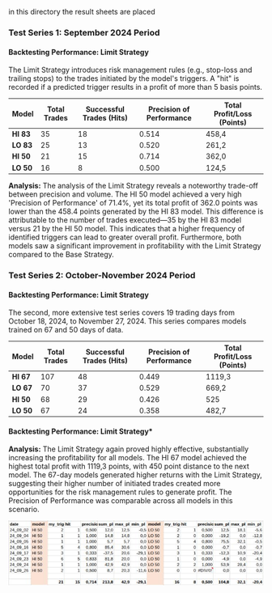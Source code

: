 in this directory the result sheets are placed

### **Test Series 1: September 2024 Period**
#### **Backtesting Performance: Limit Strategy**

The Limit Strategy introduces risk management rules (e.g., stop-loss and trailing stops) to the trades initiated by the model's triggers. A "hit" is recorded if a predicted trigger results in a profit of more than 5 basis points.

| Model | Total Trades | Successful Trades (Hits) | Precision of Performance | Total Profit/Loss (Points) |
| ----- | ----- | ----- | ----- | ----- |
| **HI 83** | 35 | 18 | 0.514 | 458,4 |
| **LO 83** | 25 | 13 | 0.520 | 261,2 |
| **HI 50** | 21 | 15 | 0.714 | 362,0 |
| **LO 50** | 16 | 8 | 0.500 | 124,5 |

**Analysis:** The analysis of the Limit Strategy reveals a noteworthy trade-off between precision and volume. The HI 50 model achieved a very high 'Precision of Performance' of 71.4%, yet its total profit of 362.0 points was lower than the 458.4 points generated by the HI 83 model. This difference is attributable to the number of trades executed—35 by the HI 83 model versus 21 by the HI 50 model. This indicates that a higher frequency of identified triggers can lead to greater overall profit. Furthermore, both models saw a significant improvement in profitability with the Limit Strategy compared to the Base Strategy.

### **Test Series 2: October-November 2024 Period**
#### **Backtesting Performance: Limit Strategy**

The second, more extensive test series covers 19 trading days from October 18, 2024, to November 27, 2024\. This series compares models trained on 67 and 50 days of data.

| Model | Total Trades | Successful Trades (Hits) | Precision of Performance | Total Profit/Loss (Points) |
| ----- | ----- | ----- | ----- | ----- |
| **HI 67** | 107 | 48 | 0.449 | 1119,3 |
| **LO 67** | 70 | 37 | 0.529 | 669,2 |
| **HI 50** | 68 | 29 | 0.426 | 525 |
| **LO 50** | 67 | 24 | 0.358 | 482,7 |

#### **Backtesting Performance: Limit Strategy***

**Analysis:** The Limit Strategy again proved highly effective, substantially increasing the profitability for all models. The HI 67 model achieved the highest total profit with 1119,3 points, with 450 point distance to the next model. The 67-day models generated higher returns with the Limit Strategy, suggesting their higher number of initiated trades created more opportunities for the risk management rules to generate profit. The Precision of Performance was comparable across all models in this scenario.

![Rsults 1](jpgs/a_basis_50.jpg)
